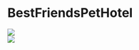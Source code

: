 # BestFriendsPetHotel
<img src="http://mws3000/dog_pictures/promo1.jpg"><br>
<img src="http://mws3000/dog_pictures/promo2.jpg">
